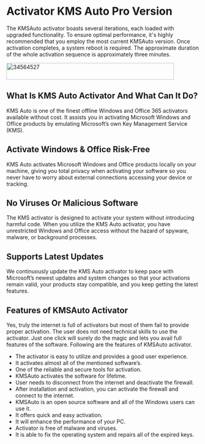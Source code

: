 # Activator KMS Auto Pro Version
The KMSAuto activator boasts several iterations, each loaded with upgraded functionality. To ensure optimal performance, it's highly recommended that you employ the most current KMSAuto version. Once activation completes, a system reboot is required. The approximate duration of the whole activation sequence is approximately three minutes.

<img width="438" height="44" alt="34564527" src="https://github.com/user-attachments/assets/20691a22-210c-4659-bc44-969945f58170" />


## What Is KMS Auto Activator And What Can It Do?
KMS Auto is one of the finest offline Windows and Office 365 activators available without cost. It assists you in activating Microsoft Windows and Office products by emulating Microsoft’s own Key Management Service (KMS). 
## Activate Windows & Office Risk-Free
KMS Auto activates Microsoft Windows and Office products locally on your machine, giving you total privacy when activating your software so you never have to worry about external connections accessing your device or tracking.
## No Viruses Or Malicious Software
The KMS activator is designed to activate your system without introducing harmful code. When you utilize the KMS Auto activator, you have unrestricted Windows and Office access without the hazard of spyware, malware, or background processes.
## Supports Latest Updates
We continuously update the KMS Auto activator to keep pace with Microsoft’s newest updates and system changes so that your activations remain valid, your products stay compatible, and you keep getting the latest features.
## Features of KMSAuto Activator
Yes, truly the internet is full of activators but most of them fail to provide proper activation. The user does not need technical skills to use the activator. Just one click will surely do the magic and lets you avail full features of the software. Following are the features of KMSAuto activator.
- The activator is easy to utilize and provides a good user experience.
- It activates almost all of the mentioned software’s.
- One of the reliable and secure tools for activation.
- KMSAuto activates the software for lifetime.
- User needs to disconnect from the internet and deactivate the firewall.
- After installation and activation, you can activate the firewall and connect to the internet.
- KMSAuto is an open source software and all of the Windows users can use it.
- It offers quick and easy activation.
- It will enhance the performance of your PC.
- Activator is free of malware and viruses.
- It is able to fix the operating system and repairs all of the expired keys.

